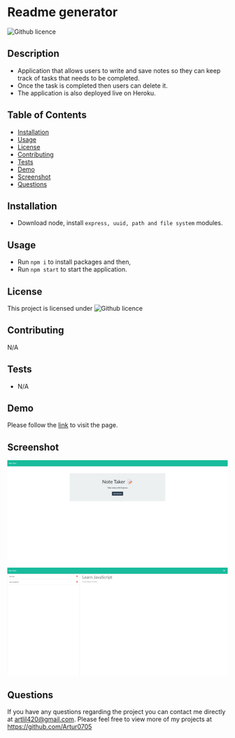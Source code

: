 # Readme generator
  ![Github licence](http://img.shields.io/badge/license-MIT-blue.svg)


  ## Description
  - Application that allows users to write and save notes so they can keep track of tasks that needs to be completed.
  - Once the task is completed then users can delete it.  
  - The application is also deployed live on Heroku.

  ## Table of Contents
  * [Installation](#installation)
  * [Usage](#usage)
  * [License](#license)
  * [Contributing](#contributing)
  * [Tests](#tests)
  * [Demo](#demo)
  * [Screenshot](#screenshot)
  * [Questions](#questions)

  ## Installation

  - Download node, install  `express, uuid, path and file system` modules.


  ## Usage
  - Run `npm i` to install packages and then,
  - Run `npm start` to start the application.

  ## License
  This project is licensed under ![Github licence](http://img.shields.io/badge/license-MIT-blue.svg)

  ## Contributing
  N/A

  ## Tests
  - N/A

  ## Demo

  Please follow the [link](https://notee-taker.herokuapp.com/) to visit the page.

  ## Screenshot 

  ![image](./media/screenshot.jpeg)
  ![image](./media/screenshot1.jpeg)

  ## Questions
  If you have any questions regarding the project you can contact me directly at artlil420@gmail.com.
  Please feel free to view more of my projects at https://github.com/Artur0705
